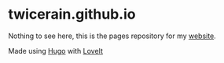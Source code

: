 # twicerain.github.io

Nothing to see here, this is the pages repository for my [website](https://rainrain.io/).

Made using [Hugo](https://github.com/gohugoio/hugo) with [LoveIt](https://github.com/dillonzq/LoveIt)
